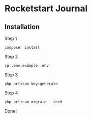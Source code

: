 # Rocketstart Journal

## Installation

Step 1

```composer install```

Step 2

```cp .env.example .env```

Step 3

```php artisan key:generate```

Step 4

```php artisan migrate --seed```

Done!
